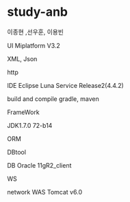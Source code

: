 # study-anb
이종현 ,선우훈, 이용빈

UI
Miplatform V3.2

XML, Json

http

IDE
Eclipse Luna Service Release2(4.4.2)

build and compile
gradle, maven

FrameWork

JDK1.7.0 72-b14

ORM

DBtool

DB
Oracle 11gR2_client

WS

network
WAS
Tomcat v6.0
